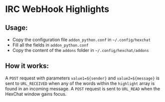 # IRC WebHook Highlights

## Usage:
- Copy the configuration file `addon_python.conf` in `~/.config/hexchat`
- Fill all the fields in `addon_python.conf`
- Copy the content of the `addons` folder in `~/.config/hexchat/addons`

## How it works:
A `POST` request with parameters `value1=${sender}` and `value2=${message}` is sent to `URL_RECEIVED` when any of the words within the `highlight` array is found in an incoming message.
A `POST` request is sent to `URL_READ` when the HexChat window gains focus.
